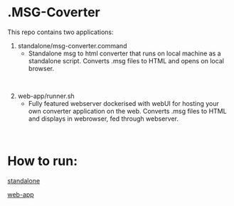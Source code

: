 <h1>.MSG-Coverter</h1>

This repo contains two applications:

1. standalone/msg-converter.command
    - Standalone msg to html converter that runs on local machine as a standalone script. Converts .msg files to HTML and opens on local browser.

<p>&nbsp;</p>

2. web-app/runner.sh
    - Fully featured webserver dockerised with webUI for hosting your own converter application on the web. Converts .msg files to HTML and displays in webrowser, fed through webserver.

<p>&nbsp;</p>


<h1>How to run:</h1>

[standalone](https://github.com/jtmb/msg-converter/blob/main/standalone/readme.md)

[web-app](https://github.com/jtmb/msg-converter/blob/main/web-app/readme.md)

